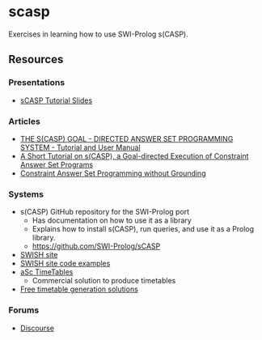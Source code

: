 # scasp

Exercises in learning how to use SWI-Prolog s(CASP).


## Resources

### Presentations
* [sCASP Tutorial Slides](docs/articles/01-sCASP-tutorial-slides.pdf)

### Articles
* [THE S(CASP) GOAL - DIRECTED ANSWER SET PROGRAMMING 
  SYSTEM - Tutorial and User Manual](docs/articles/02-scasp-tut-and-manual.pdf)
* [A Short Tutorial on s(CASP), a Goal-directed
Execution of Constraint Answer Set Programs](docs/articles/AShortTutorialOfsCASP.pdf)
* [Constraint Answer Set Programming without Grounding](docs/articles/constraint-answer-set-programming-without-grounding.pdf)
  
### Systems
- s(CASP) GitHub repository for the SWI-Prolog port
  - Has documentation on how to use it as a library
  - Explains how to install s(CASP), run queries, and use it as a Prolog library.
  - https://github.com/SWI-Prolog/sCASP
- [SWISH site](https://swish.swi-prolog.org/example/scasp.swinb)
- [SWISH site code examples](https://swish.swi-prolog.org/p/r34v2.swinb)
- [aSc TimeTables](https://www.asctimetables.com/)
  - Commercial solution to produce timetables
- [Free timetable generation solutions](https://www.perplexity.ai/search/is-scasp-a-good-option-to-calc-2WdiY3HKQwCSWNEgCmPvRw)


### Forums
* [Discourse](https://swi-prolog.discourse.group/)
